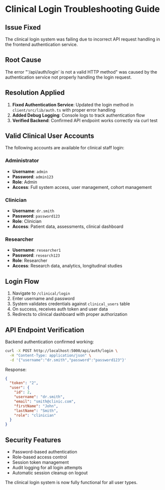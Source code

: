 # Clinical Login Troubleshooting Guide

## Issue Fixed
The clinical login system was failing due to incorrect API request handling in the frontend authentication service.

## Root Cause
The error "'/api/auth/login' is not a valid HTTP method" was caused by the authentication service not properly handling the login request.

## Resolution Applied
1. **Fixed Authentication Service**: Updated the login method in `client/src/lib/auth.ts` with proper error handling
2. **Added Debug Logging**: Console logs to track authentication flow
3. **Verified Backend**: Confirmed API endpoint works correctly via curl test

## Valid Clinical User Accounts

The following accounts are available for clinical staff login:

### Administrator
- **Username**: `admin`
- **Password**: `admin123`
- **Role**: Admin
- **Access**: Full system access, user management, cohort management

### Clinician
- **Username**: `dr.smith`
- **Password**: `password123`
- **Role**: Clinician
- **Access**: Patient data, assessments, clinical dashboard

### Researcher
- **Username**: `researcher1`
- **Password**: `research123`
- **Role**: Researcher
- **Access**: Research data, analytics, longitudinal studies

## Login Flow
1. Navigate to `/clinical/login`
2. Enter username and password
3. System validates credentials against `clinical_users` table
4. On success, receives auth token and user data
5. Redirects to clinical dashboard with proper authorization

## API Endpoint Verification
Backend authentication confirmed working:
```bash
curl -X POST http://localhost:5000/api/auth/login \
  -H "Content-Type: application/json" \
  -d '{"username":"dr.smith","password":"password123"}'
```

Response:
```json
{
  "token": "2",
  "user": {
    "id": 2,
    "username": "dr.smith",
    "email": "smith@clinic.com",
    "firstName": "John",
    "lastName": "Smith",
    "role": "clinician"
  }
}
```

## Security Features
- Password-based authentication
- Role-based access control
- Session token management
- Audit logging for all login attempts
- Automatic session cleanup on logout

The clinical login system is now fully functional for all user types.
